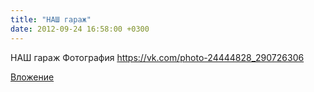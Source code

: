 ```yaml
---
title: "НАШ гараж"
date: 2012-09-24 16:58:00 +0300
---
```


НАШ гараж
Фотография
https://vk.com/photo-24444828_290726306

[Вложение](https://vk.com/photo-24444828_290726306)
